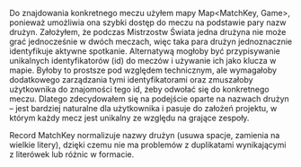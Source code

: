 Do znajdowania konkretnego meczu użyłem mapy Map<MatchKey, Game>, ponieważ umożliwia ona szybki dostęp do meczu na podstawie pary nazw drużyn. Założyłem, że podczas Mistrzostw Świata jedna drużyna nie może grać jednocześnie w dwóch meczach, więc taka para drużyn jednoznacznie identyfikuje aktywne spotkanie.
Alternatywą mogłoby być przypisywanie unikalnych identyfikatorów (id) do meczów i używanie ich jako klucza w mapie. Byłoby to prostsze pod względem technicznym, ale wymagałoby dodatkowego zarządzania tymi identyfikatorami oraz zmuszałoby użytkownika do znajomości tego id, żeby odwołać się do konkretnego meczu.
Dlatego zdecydowałem się na podejście oparte na nazwach drużyn – jest bardziej naturalne dla użytkownika i pasuje do założeń projektu, w którym każdy mecz jest unikalny ze względu na grające zespoły.

Record MatchKey normalizuje nazwy drużyn (usuwa spacje, zamienia na wielkie litery), dzięki czemu nie ma problemów z duplikatami wynikającymi z literówek lub różnic w formacie.
